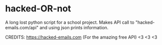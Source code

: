 # hacked-OR-not

A long lost python script for a school project. Makes API call to "hacked-emails.com/api" and using json prints information.

CREDITS:
https://hacked-emails.com (For the amazing free API) <3 <3 <3
